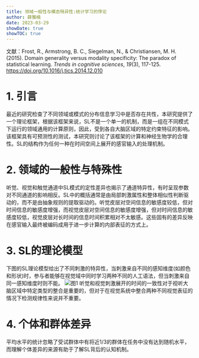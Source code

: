 ```yaml
---
title: 领域一般性与模态特异性:统计学习的悖论
author: 薛雅楠
date: 2023-03-29
showDate: true
showTOC: true
---
```

文献：Frost, R., Armstrong, B. C., Siegelman, N., & Christiansen, M. H. (2015). Domain generality versus modality specificity: The paradox of statistical learning. _Trends in cognitive sciences_, _19_(3), 117-125.
https://doi.org/10.1016/j.tics.2014.12.010
# 1. 引言
最近的研究检查了不同领域或模式的分布信息学习中是否存在共性，本研究提供了一个理论框架，根据该框架来说，SL不是一个单一的机制，而是一组在不同模式下运行的领域通用的计算原则，因此，受到各自大脑区域的特定约束特征的影响。该框架具有可预测性的测试，本研究则讨论了该框架的计算和神经生物学的合理性。SL的结构作为任何一种在时间空间上展开的感官输入的处理机制。
# 2. 领域的一般性与特殊性
听觉、视觉和触觉通道中SL模式的定性差异也揭示了通道特异性，有时呈现参数对不同通道的影响相反。SL中的概括通常是由局部刺激属性和整体相似性判断驱动的，而不是由抽象规则的提取驱动的。听觉皮层对空间信息的敏感度较低，但对时间信息的敏感度增强，而视觉皮层对空间信息的敏感度增强，但对时间信息的敏感度较低，视觉皮层对长时间的信息时间积累相对不太敏感。这些固有的差异反映在感官输入最终被编码成用于进一步计算的内部表征的方式上。
# 3. SL的理论模型
下图的SL理论模型给出了不同刺激的特异性，当刺激来自不同的感知维度(如颜色和形状)时，参与者能够在视觉域中同时学习两种不同的人工语法，但当刺激来自同一感知维度时则不能。
![图1](../Supporting_Information/2023-03-29-XYN1-Fig-1.png)
听觉和视觉刺激展开的时间的一致性对于视听大脑区域中特定类型的整合是重要的，但对于在视觉系统中整合两种不同视觉表征的情况下检测规律性来说并不重要。
# 4. 个体和群体差异
平均水平的统计忽略了受试群体中有将近1/3的群体在任务中没有达到随机水平，而理解个体差异的来源有助于了解SL背后的认知机制。